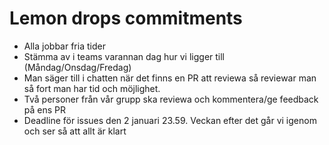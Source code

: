 # Lemon drops commitments

-   Alla jobbar fria tider
-   Stämma av i teams varannan dag hur vi ligger till (Måndag/Onsdag/Fredag)
-   Man säger till i chatten när det finns en PR att reviewa så reviewar man så fort man har tid och möjlighet.
-   Två personer från vår grupp ska reviewa och kommentera/ge feedback på ens PR
-   Deadline för issues den 2 januari 23.59. Veckan efter det går vi igenom och ser så att allt är klart
